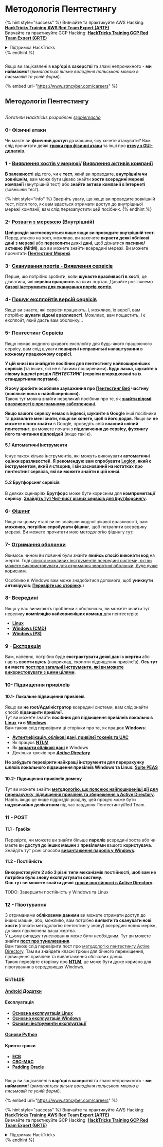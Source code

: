 # Методологія Пентестингу

{% hint style="success" %}
Вивчайте та практикуйте AWS Hacking:<img src="../.gitbook/assets/arte.png" alt="" data-size="line">[**HackTricks Training AWS Red Team Expert (ARTE)**](https://training.hacktricks.xyz/courses/arte)<img src="../.gitbook/assets/arte.png" alt="" data-size="line">\
Вивчайте та практикуйте GCP Hacking: <img src="../.gitbook/assets/grte.png" alt="" data-size="line">[**HackTricks Training GCP Red Team Expert (GRTE)**<img src="../.gitbook/assets/grte.png" alt="" data-size="line">](https://training.hacktricks.xyz/courses/grte)

<details>

<summary>Підтримка HackTricks</summary>

* Перевірте [**плани підписки**](https://github.com/sponsors/carlospolop)!
* **Приєднуйтесь до** 💬 [**групи Discord**](https://discord.gg/hRep4RUj7f) або [**групи Telegram**](https://t.me/peass) або **слідкуйте** за нами в **Twitter** 🐦 [**@hacktricks\_live**](https://twitter.com/hacktricks\_live)**.**
* **Діліться хакерськими трюками, надсилаючи PR до** [**HackTricks**](https://github.com/carlospolop/hacktricks) та [**HackTricks Cloud**](https://github.com/carlospolop/hacktricks-cloud) репозиторіїв на GitHub.

</details>
{% endhint %}

<figure><img src="../.gitbook/assets/image (1) (1) (1) (1) (1) (1) (1) (1) (1) (1).png" alt=""><figcaption></figcaption></figure>

Якщо ви зацікавлені в **кар'єрі в хакерстві** та зламі непроникного - **ми наймаємо!** (_вимагається вільне володіння польською мовою в письмовій та усній формі_).

{% embed url="https://www.stmcyber.com/careers" %}

## Методологія Пентестингу

<figure><img src="../.gitbook/assets/HACKTRICKS-logo.svg" alt=""><figcaption></figcaption></figure>

_Логотипи Hacktricks розроблені_ [_@ppiernacho_](https://www.instagram.com/ppieranacho/)_._

### 0- Фізичні атаки

Чи маєте ви **фізичний доступ** до машини, яку хочете атакувати? Вам слід прочитати деякі [**трюки про фізичні атаки**](../hardware-physical-access/physical-attacks.md) та інші про [**втечу з GUI-додатків**](../hardware-physical-access/escaping-from-gui-applications.md).

### 1 - [Виявлення хостів у мережі](pentesting-network/#discovering-hosts)/ [Виявлення активів компанії](external-recon-methodology/)

**В залежності** від того, чи є **тест**, який ви проводите, **внутрішнім чи зовнішнім**, вам може бути цікаво знайти **хости всередині мережі компанії** (внутрішній тест) або **знайти активи компанії в Інтернеті** (зовнішній тест).

{% hint style="info" %}
Зверніть увагу, що якщо ви проводите зовнішній тест, після того, як вам вдасться отримати доступ до внутрішньої мережі компанії, вам слід перезапустити цей посібник.
{% endhint %}

### **2-** [**Розваги з мережею**](pentesting-network/) **(Внутрішній)**

**Цей розділ застосовується лише якщо ви проводите внутрішній тест.**\
Перед атакою на хост, можливо, ви захочете **вкрасти деякі облікові дані** **з мережі** або **перехопити** деякі **дані**, щоб дізнатися **пасивно/активно (MitM)**, що ви можете знайти всередині мережі. Ви можете прочитати [**Пентестинг Мережі**](pentesting-network/#sniffing).

### 3- [Сканування портів - Виявлення сервісів](pentesting-network/#scanning-hosts)

Перше, що потрібно зробити, коли **шукаєте вразливості в хості**, це дізнатися, які **сервіси працюють** на яких портах. Давайте розглянемо [**базові інструменти для сканування портів хостів**](pentesting-network/#scanning-hosts).

### **4-** [Пошук експлойтів версій сервісів](search-exploits.md)

Якщо ви знаєте, які сервіси працюють, і, можливо, їх версії, вам потрібно **шукати відомі вразливості**. Можливо, вам пощастить, і є експлойт, який дасть вам оболонку...

### **5-** Пентестинг Сервісів

Якщо немає жодного цікавого експлойту для будь-якого працюючого сервісу, вам слід шукати **поширені неправильні налаштування в кожному працюючому сервісі.**

**У цій книзі ви знайдете посібник для пентестингу найпоширеніших сервісів** (та інших, які не є такими поширеними)**. Будь ласка, шукайте в лівому індексі розділ** _**ПЕНТЕСТИНГ**_ **(сервіси впорядковані за їх стандартними портами).**

**Я хочу зробити особливе зауваження про** [**Пентестинг Веб**](../network-services-pentesting/pentesting-web/) **частину (оскільки вона є найобширнішою).**\
Також тут можна знайти невеликий посібник про те, як [**знайти відомі вразливості в програмному забезпеченні**](search-exploits.md).

**Якщо вашого сервісу немає в індексі, шукайте в Google** інші посібники та **дозвольте мені знати, якщо ви хочете, щоб я його додав.** Якщо ви **не можете нічого знайти** в Google, проведіть свій **власний сліпий пентестинг**, ви можете почати з **підключення до сервісу, фуззингу його та читання відповідей** (якщо такі є).

#### 5.1 Автоматичні інструменти

Існує також кілька інструментів, які можуть виконувати **автоматичні оцінки вразливостей**. **Я рекомендую вам спробувати** [**Legion**](https://github.com/carlospolop/legion)**, який є інструментом, який я створив, і він заснований на нотатках про пентестинг сервісів, які ви можете знайти в цій книзі.**

#### **5.2 Брутфорсинг сервісів**

В деяких сценаріях **Брутфорс** може бути корисним для **компрометації** **сервісу**. [**Знайдіть тут Чит-лист різних сервісів для брутфорсингу**](brute-force.md)**.**

### 6- [Фішинг](phishing-methodology/)

Якщо на цьому етапі ви не знайшли жодної цікавої вразливості, вам **можливо, потрібно спробувати фішинг**, щоб потрапити всередину мережі. Ви можете прочитати мою методологію фішингу [тут](phishing-methodology/):

### **7-** [**Отримання оболонки**](reverse-shells/)

Якимось чином ви повинні були знайти **якийсь спосіб виконати код** на жертві. Тоді [список можливих інструментів всередині системи, які ви можете використовувати для отримання зворотної оболонки, буде дуже корисним](reverse-shells/).

Особливо в Windows вам може знадобитися допомога, щоб **уникнути антивірусів**: [**Перевірте цю сторінку**](../windows-hardening/av-bypass.md)**.**\\

### 8- Всередині

Якщо у вас виникають проблеми з оболонкою, ви можете знайти тут невелику **компіляцію найкорисніших команд** для пентестерів:

* [**Linux**](../linux-hardening/useful-linux-commands.md)
* [**Windows (CMD)**](../windows-hardening/basic-cmd-for-pentesters.md)
* [**Windows (PS)**](../windows-hardening/basic-powershell-for-pentesters/)

### **9 -** [**Екстракція**](exfiltration.md)

Вам, напевно, потрібно буде **екстрактувати деякі дані з жертви** або навіть **ввести щось** (наприклад, скрипти підвищення привілеїв). **Ось тут ви маєте** [**пост про загальні інструменти, які ви можете використовувати з цими цілями**](exfiltration.md)**.**

### **10- Підвищення привілеїв**

#### **10.1- Локальне підвищення привілеїв**

Якщо ви **не root/Адміністратор** всередині системи, вам слід знайти спосіб **підвищити привілеї.**\
Тут ви можете знайти **посібник для підвищення привілеїв локально в** [**Linux**](../linux-hardening/privilege-escalation/) **та в** [**Windows**](../windows-hardening/windows-local-privilege-escalation/)**.**\
Вам також слід перевірити ці сторінки про те, як працює **Windows**:

* [**Аутентифікація, облікові дані, привілеї токенів та UAC**](../windows-hardening/authentication-credentials-uac-and-efs/)
* Як працює [**NTLM**](../windows-hardening/ntlm/)
* Як [**вкрасти облікові дані**](https://github.com/carlospolop/hacktricks/blob/master/generic-methodologies-and-resources/broken-reference/README.md) в Windows
* Декілька трюків про [_**Active Directory**_](../windows-hardening/active-directory-methodology/)

**Не забудьте перевірити найкращі інструменти для перерахунку шляхів локального підвищення привілеїв Windows та Linux:** [**Suite PEAS**](https://github.com/carlospolop/privilege-escalation-awesome-scripts-suite)

#### **10.2- Підвищення привілеїв домену**

Тут ви можете знайти [**методологію, що пояснює найпоширеніші дії для перерахунку, підвищення привілеїв та збереження в Active Directory**](../windows-hardening/active-directory-methodology/). Навіть якщо це лише підрозділ розділу, цей процес може бути **надзвичайно делікатним** під час завдання Пентестингу/Red Team.

### 11 - POST

#### **11**.1 - Грабіж

Перевірте, чи можете ви знайти більше **паролів** всередині хоста або чи маєте ви **доступ до інших машин** з **привілеями** вашого **користувача**.\
Знайдіть тут різні способи [**вивантаження паролів у Windows**](https://github.com/carlospolop/hacktricks/blob/master/generic-methodologies-and-resources/broken-reference/README.md).

#### 11.2 - Постійність

**Використовуйте 2 або 3 різні типи механізмів постійності, щоб вам не потрібно було знову експлуатувати систему.**\
**Ось тут ви можете знайти деякі** [**трюки постійності в Active Directory**](../windows-hardening/active-directory-methodology/#persistence)**.**

TODO: Завершити постійність у Windows та Linux

### 12 - Півотування

З отриманими **обліковими даними** ви можете отримати доступ до інших машин, або, можливо, вам потрібно **виявити та сканувати нові хости** (почати методологію пентестингу знову) всередині нових мереж, до яких підключена ваша жертва.\
У цьому випадку тунелювання може бути необхідним. Тут ви можете знайти [**пост про тунелювання**](tunneling-and-port-forwarding.md).\
Вам також слід перевірити пост про [методологію пентестингу Active Directory](../windows-hardening/active-directory-methodology/). Там ви знайдете класні трюки для бічного переміщення, підвищення привілеїв та вивантаження облікових даних.\
Також перевірте сторінку про [**NTLM**](../windows-hardening/ntlm/), це може бути дуже корисно для півотування в середовищах Windows.

### БІЛЬШЕ

#### [Android Додатки](../mobile-pentesting/android-app-pentesting/)

#### **Експлуатація**

* [**Основна експлуатація Linux**](broken-reference/)
* [**Основна експлуатація Windows**](../binary-exploitation/windows-exploiting-basic-guide-oscp-lvl.md)
* [**Основні інструменти експлуатації**](../binary-exploitation/basic-stack-binary-exploitation-methodology/tools/)

#### [**Основи Python**](python/)

#### **Крипто трюки**

* [**ECB**](../crypto-and-stego/electronic-code-book-ecb.md)
* [**CBC-MAC**](../crypto-and-stego/cipher-block-chaining-cbc-mac-priv.md)
* [**Padding Oracle**](../crypto-and-stego/padding-oracle-priv.md)

<figure><img src="../.gitbook/assets/image (1) (1) (1) (1) (1) (1) (1) (1) (1) (1).png" alt=""><figcaption></figcaption></figure>

Якщо ви зацікавлені в **кар'єрі в хакерстві** та зламі непроникного - **ми наймаємо!** (_вимагається вільне володіння польською мовою в письмовій та усній формі_).

{% embed url="https://www.stmcyber.com/careers" %}

{% hint style="success" %}
Вивчайте та практикуйте AWS Hacking:<img src="../.gitbook/assets/arte.png" alt="" data-size="line">[**HackTricks Training AWS Red Team Expert (ARTE)**](https://training.hacktricks.xyz/courses/arte)<img src="../.gitbook/assets/arte.png" alt="" data-size="line">\
Вивчайте та практикуйте GCP Hacking: <img src="../.gitbook/assets/grte.png" alt="" data-size="line">[**HackTricks Training GCP Red Team Expert (GRTE)**<img src="../.gitbook/assets/grte.png" alt="" data-size="line">](https://training.hacktricks.xyz/courses/grte)

<details>

<summary>Підтримка HackTricks</summary>

* Перевірте [**плани підписки**](https://github.com/sponsors/carlospolop)!
* **Приєднуйтесь до** 💬 [**групи Discord**](https://discord.gg/hRep4RUj7f) або [**групи Telegram**](https://t.me/peass) або **слідкуйте** за нами в **Twitter** 🐦 [**@hacktricks\_live**](https://twitter.com/hacktricks\_live)**.**
* **Діліться хакерськими трюками, надсилаючи PR до** [**HackTricks**](https://github.com/carlospolop/hacktricks) та [**HackTricks Cloud**](https://github.com/carlospolop/hacktricks-cloud) репозиторіїв на GitHub.

</details>
{% endhint %}
